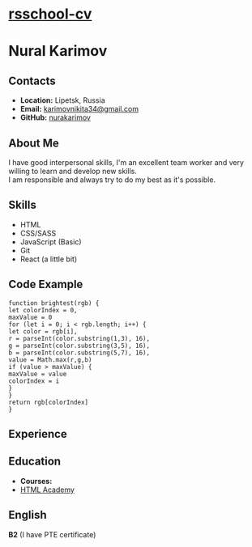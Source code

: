 # **[rsschool-cv](https://NuraKarimov.github.io/rsschool-cv/)**

# **Nural Karimov**

## **Contacts**

- **Location:** Lipetsk, Russia
- **Email:** karimovnikita34@gmail.com
- **GitHub:** [nurakarimov](https://github.com/nurakarimov)

## **About Me**

I have good interpersonal skills, I'm an excellent team worker and very willing to learn and develop new skills.\
I am responsible and always try to do my best as it's possible.

## **Skills**

- HTML
- CSS/SASS
- JavaScript (Basic)
- Git
- React (a little bit)

## **Code Example**

```
function brightest(rgb) {
let colorIndex = 0,
maxValue = 0
for (let i = 0; i < rgb.length; i++) {
let color = rgb[i],
r = parseInt(color.substring(1,3), 16),
g = parseInt(color.substring(3,5), 16),
b = parseInt(color.substring(5,7), 16),
value = Math.max(r,g,b)
if (value > maxValue) {
maxValue = value
colorIndex = i
}
}
return rgb[colorIndex]
}
```

## **Experience**

## **Education**

- **Courses:**
- [HTML Academy](https://www.htmlacademy.ru)

## **English**

**B2** (I have PTE certificate)
